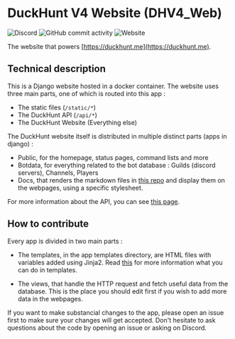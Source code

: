 # DuckHunt V4 Website (DHV4_Web)

![Discord](https://img.shields.io/discord/195260081036591104) 
![GitHub commit activity](https://img.shields.io/github/commit-activity/w/DuckHunt-discord/DHV4_Web) 
![Website](https://img.shields.io/website?url=https%3A%2F%2Fduckhunt.me)

The website that powers [https://duckhunt.me](https://duckhunt.me).

## Technical description

This is a Django website hosted in a docker container. The website uses three main parts, one of which is routed into this app :

- The static files (`/static/*`)
- The DuckHunt API (`/api/*`)
- The DuckHunt Website (Everything else)

The DuckHunt website itself is distributed in multiple distinct parts (apps in django) :

- Public, for the homepage, status pages, command lists and more
- Botdata, for everything related to the bot database : Guilds (discord servers), Channels, Players
- Docs, that renders the markdown files in [this repo](https://github.com/DuckHunt-discord/duckhunt.me-docs) and display them on the webpages, using a specific stylesheet.

For more information about the API, you can see [this page](https://duckhunt.me/docs/the-duckhunt-api/channels-scores-and-stats).

## How to contribute

Every app is divided in two main parts : 

- The templates, in the app templates directory, are HTML files with variables added using Jinja2.
Read [this](https://jinja.palletsprojects.com/en/2.11.x/templates/) for more information what you can do in templates.
  
- The views, that handle the HTTP request and fetch useful data from the database. This is the place you should edit first 
  if you wish to add more data in the webpages.
  
If you want to make substancial changes to the app, please open an issue first to make sure your changes will get accepted.
Don't hesitate to ask questions about the code by opening an issue or asking on Discord.

